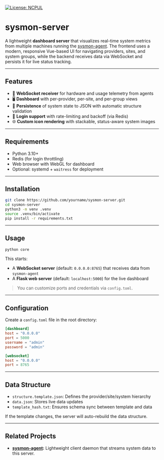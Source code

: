 [![License: NCPUL](https://img.shields.io/badge/license-NCPUL-blue.svg)](./LICENSE.md)

# sysmon‑server

A lightweight **dashboard server** that visualizes real-time system metrics from multiple machines running the [sysmon-agent](https://github.com/yniverz/sysmon-agent).
The frontend uses a modern, responsive Vue-based UI for navigating providers, sites, and system groups, while the backend receives data via WebSocket and persists it for live status tracking.

---

## Features

* 📡 **WebSocket receiver** for hardware and usage telemetry from agents
* 🖥️ **Dashboard** with per-provider, per-site, and per-group views
* 📁 **Persistence** of system state to JSON with automatic structure validation
* 🔐 **Login support** with rate-limiting and backoff (via Redis)
* 🌐 **Custom icon rendering** with stackable, status-aware system images

---

## Requirements

* Python 3.10+
* Redis (for login throttling)
* Web browser with WebGL for dashboard
* Optional: systemd + `waitress` for deployment

---

## Installation

```bash
git clone https://github.com/yourname/sysmon-server.git
cd sysmon-server
python3 -m venv .venv
source .venv/bin/activate
pip install -r requirements.txt
```

---

## Usage

```bash
python core
```

This starts:

* A **WebSocket server** (default: `0.0.0.0:8765`) that receives data from `sysmon-agent`
* A **Flask web server** (default: `localhost:5000`) for the live dashboard

> You can customize ports and credentials via `config.toml`.

---

## Configuration

Create a `config.toml` file in the root directory:

```toml
[dashboard]
host = "0.0.0.0"
port = 5000
username = "admin"
password = "admin"

[websocket]
host = "0.0.0.0"
port = 8765
```

---

## Data Structure

* `structure.template.json`: Defines the provider/site/system hierarchy
* `data.json`: Stores live data updates
* `template_hash.txt`: Ensures schema sync between template and data

If the template changes, the server will auto-rebuild the data structure.

---

## Related Projects

* **[sysmon-agent](https://github.com/yniverz/sysmon-agent):** Lightweight client daemon that streams system data to this server.
